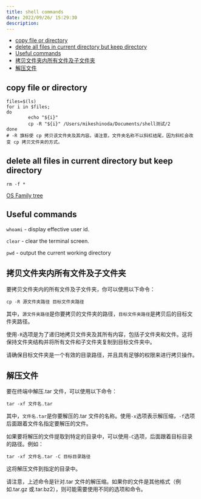 ```yaml
---
title: shell commands
date: 2022/09/26/ 15:29:30
description:
---
```

- [copy file or directory](#copy-file-or-directory)
- [delete all files in current directory but keep directory](#delete-all-files-in-current-directory-but-keep-directory)
- [Useful commands](#useful-commands)
- [拷贝文件夹内所有文件及子文件夹](#拷贝文件夹内所有文件及子文件夹)
- [解压文件](#解压文件)

## copy file or directory

```shell
files=$(ls)
for i in $files;
do
        echo "${i}"
        cp -R "${i}" /Users/mikeshinoda/Documents/shell测试/2
done
# -R 旗标使 cp 拷贝该文件夹及其内容。请注意，文件夹名称不以斜杠结尾，因为斜杠会改变 cp 拷贝文件夹的方式。
```

## delete all files in current directory but keep directory

```shell
rm -f *
```

[OS Family tree](https://eylenburg.github.io/os_familytree.htm)

## Useful commands

`whoami` - display effective user id.

`clear` - clear the terminal screen.

`pwd` - output the current working directory

## 拷贝文件夹内所有文件及子文件夹

要拷贝文件夹内的所有文件及子文件夹，你可以使用以下命令：

```shell
cp -R 源文件夹路径 目标文件夹路径
```

其中，`源文件夹路径`是你要拷贝的文件夹的路径，`目标文件夹路径`是拷贝后的目标文件夹路径。

使用`-R`选项是为了递归地拷贝文件夹及其所有内容，包括子文件夹和文件。这将保持文件夹结构并将所有文件和子文件夹复制到目标文件夹中。

请确保目标文件夹是一个有效的目录路径，并且具有足够的权限来进行拷贝操作。

## 解压文件

要在终端中解压.tar 文件，可以使用以下命令：

```shell
tar -xf 文件名.tar
```

其中，`文件名.tar`是你要解压的.tar 文件的名称。使用`-x`选项表示解压缩，`-f`选项后面跟着文件名指定要解压的文件。

如果要将解压的文件提取到特定的目录中，可以使用`-C`选项，后面跟着目标目录的路径。例如：

```shell
tar -xf 文件名.tar -C 目标目录路径
```

这将解压文件到指定的目录中。

请注意，上述命令是针对.tar 文件的解压缩。如果你的文件是其他格式（例如.tar.gz 或.tar.bz2），则可能需要使用不同的选项和命令。
